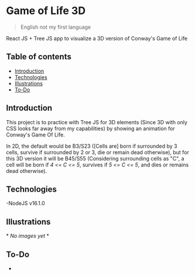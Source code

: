 # Game of Life 3D
> English not my first language

React JS + Tree JS app to visualize a 3D version of Conway's Game of Life

## Table of contents
- [Introduction](#introduction)
- [Technologies](#technologies)
- [Illustrations](#illustrations)
- [To-Do](#to-do)

## Introduction
This project is to practice with Tree JS for 3D elements (Since 3D with only CSS looks far away from my capabilities) by showing an animation for Conway's Game Of Life.

In 2D, the default would be B3/S23 (\[Cells are\] born if surrounded by 3 cells, survive if surrounded by 2 or 3, die or remain dead otherwise), but for this 3D version it will be B45/S55 (Considering surrounding cells as "C", a cell will be born if *4 <= C <= 5*, survives if *5 <= C <= 5*, and dies or remains dead otherwise).

## Technologies
-NodeJS v16.1.0

## Illustrations
\* *No images yet* \*

## To-Do
-